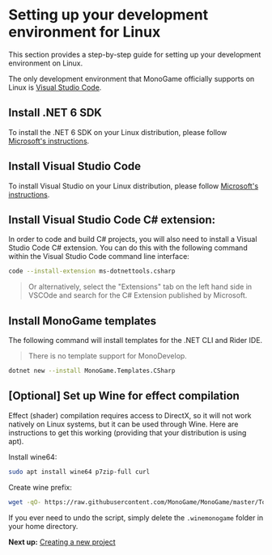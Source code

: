 # Setting up your development environment for Linux

This section provides a step-by-step guide for setting up your development environment on Linux.

The only development environment that MonoGame officially supports on Linux is [Visual Studio Code](https://code.visualstudio.com/).

## Install .NET 6 SDK

To install the .NET 6 SDK on your Linux distribution, please follow [Microsoft's instructions](https://docs.microsoft.com/dotnet/core/install/linux).

## Install Visual Studio Code

To install Visual Studio on your Linux distribution, please follow [Microsoft's instructions](https://code.visualstudio.com/docs/setup/linux).

## Install Visual Studio Code C# extension:

In order to code and build C# projects, you will also need to install a Visual Studio Code C# extension. You can do this with the following command within the Visual Studio Code command line interface:

```sh
code --install-extension ms-dotnettools.csharp
```
> Or alternatively, select the "Extensions" tab on the left hand side in VSCOde and search for the C# Extension published by Microsoft.

## Install MonoGame templates

The following command will install templates for the .NET CLI and Rider IDE. 

> There is no template support for MonoDevelop.

```sh
dotnet new --install MonoGame.Templates.CSharp
```

## [Optional] Set up Wine for effect compilation

Effect (shader) compilation requires access to DirectX, so it will not work natively on Linux systems, but it can be used through Wine. Here are instructions to get this working (providing that your distribution is using apt).

Install wine64:

```sh
sudo apt install wine64 p7zip-full curl
```

Create wine prefix:

```sh
wget -qO- https://raw.githubusercontent.com/MonoGame/MonoGame/master/Tools/MonoGame.Effect.Compiler/mgfxc_wine_setup.sh | bash
```

If you ever need to undo the script, simply delete the `.winemonogame` folder in your home directory.

**Next up:** [Creating a new project](2_creating_a_new_project_netcore.md)

